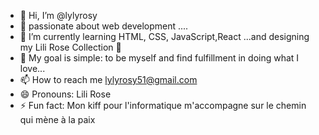 - 👋 Hi, I’m @lylyrosy
- 👀 passionate about web development ....
- 🌱 I’m currently learning HTML, CSS, JavaScript,React ...and  designing my Lili Rose Collection &#x1F339;
- 💞️ My goal is simple: to be myself and find fulfillment in doing what I love...
- 📫 How to reach me lylyrosy51@gmail.com
- 😄 Pronouns: Lili Rose
- ⚡ Fun fact: Mon kiff pour l'informatique m'accompagne sur le chemin qui mène à la paix


<!---
lylyrosy/lylyrosy is a ✨ special ✨ repository because its `README.md` (this file) appears on your GitHub profile.
You can click the Preview link to take a look at your changes.
--->
